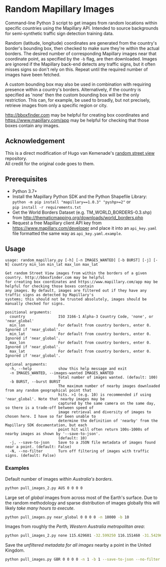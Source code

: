# Random Mapillary Images

Command-line Python 3 script to get images from random locations within specific countries using the Mapillary API. Intended to source backgrounds for semi-synthetic traffic sign detection training data.

Random (latitude, longitude) coordinates are generated from the country's border's bounding box, then checked to make sure they're within the actual borders. The desired number of corresponding Mapillary images near that coordinate point, as specified by the `-b` flag, are then downloaded. Images are ignored if the Mapillary back-end detects any traffic signs, but it often misses signs so don't rely on this. Repeat until the required number of images have been fetched.

A custom bounding box may also be used in combination with requiring presence within a country's borders. Alternatively, if the country is specified as 'none' then the custom bounding box will be the only restriction. This can, for example, be used to broadly, but not precisely, retrieve images from only a specific region or city.

http://bboxfinder.com may be helpful for creating box coordinates and https://www.mapillary.com/app may be helpful for checking that those boxes contain any images.

## Acknowledgement
This is a direct modification of Hugo van Kemenade's [random street view](https://github.com/hugovk/random-street-view) repository. \
All credit for the original code goes to them.

## Prerequisites

- Python 3.7+
- Install the Mapillary Python SDK and the Python Shapefile Library:
  `python -m pip install "mapillary==1.0.3" "pyshp>=2"` or \
  `pip install -r requirements.txt`
- Get the World Borders Dataset (e.g. TM_WORLD_BORDERS-0.3.shp) from
  http://thematicmapping.org/downloads/world_borders.php
- Request a free Mapillary client API key from https://www.mapillary.com/developer and place it into an `api_key.yaml` file formatted the same way as `api_key.yaml.example`.

## Usage
```
usage: random_mapillary.py [-h] [-n IMAGES_WANTED] [-b BURST] [-j] [-N] country min_lon min_lat max_lon max_lat

Get random Street View images from within the borders of a given country. http://bboxfinder.com may be helpful
for creating box coordinates and https://www.mapillary.com/app may be helpful for checking those boxes contain
any images. By default, images are filtered out if they have any traffic signs as detected by Mapillary's
systems; this should not be trusted absolutely, images should be manually checked for signs.

positional arguments:
  country               ISO 3166-1 Alpha-3 Country Code, 'none', or 'near_global'
  min_lon               For default from country borders, enter 0. Ignored if 'near_global'.
  min_lat               For default from country borders, enter 0. Ignored if 'near_global'.
  max_lon               For default from country borders, enter 0. Ignored if 'near_global'.
  max_lat               For default from country borders, enter 0. Ignored if 'near_global'.

optional arguments:
  -h, --help            show this help message and exit
  -n IMAGES_WANTED, --images-wanted IMAGES_WANTED
                        Total number of images wanted. (default: 100)
  -b BURST, --burst BURST
                        The maximum number of nearby images downloaded from any random geographical point that
                        hits. >1 (e.g. 10) is recommended if using 'near_global'. Note that nearby images may be
                        captured by the same camera on the same day, so there is a trade-off between speed of
                        image retrieval and diversity of images to chosen here. I have so far been unable to
                        determine the definition of 'nearby' from the Mapillary SDK documentation, but each
                        point hit will often return 100s-1000s of nearby images as shown by '--save-to-json'.
                        (default: 10)
  -j, --save-to-json    Save to a JSON file metadata of images found near a point. (default: False)
  -N, --no-filter       Turn off filtering of images with traffic signs. (default: False)
```

### Examples
Default number of images *within Australia's borders*.
```sh
python pull_images_2.py AUS 0 0 0 0
```
Large set of *global* images from across most of the Earth's surface. Due to the random methodology and sparse distribution of images globally this will likely *take many hours to execute*.
```sh
python pull_images.py near_global 0 0 0 0 -n 10000 -b 10
```
Images from roughly the *Perth, Western Australia metropolitan area*:
```sh
python pull_images_2.py none 115.629601 -32.599250 116.151460 -31.542966
```
Save the *unfiltered metadata for all images* nearby a point in the United Kingdom.
```sh
python pull_images.py GBR 0 0 0 0 -n 1 -b 1 --save-to-json --no-filter
```
